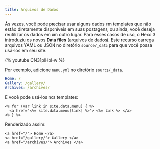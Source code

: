 ```yaml
---
title: Arquivos de Dados
---
```

Às vezes, você pode precisar usar alguns dados em templates que não estão diretamente disponíveis em suas postagens, ou ainda, você deseja reutilizar os dados em um outro lugar. Para esses casos de uso, o Hexo 3 introduziu os novos **Data files** (arquivos de dados). Este recurso carrega arquivos YAML ou JSON no diretório `source/_data` para que você possa usá-los em seu site.

{% youtube CN31plHbI-w %}

Por exemplo, adicione `menu.yml` no diretório `source/_data`.

``` yaml
Home: /
Gallery: /gallery/
Archives: /archives/
```

E você pode usá-los nos templates:

```
<% for (var link in site.data.menu) { %>
  <a href="<%= site.data.menu[link] %>"> <%= link %> </a>
<% } %>
```

Renderizado assim:

```
<a href="/"> Home </a>
<a href="/gallery/"> Gallery </a>
<a href="/archives/"> Archives </a>
```
